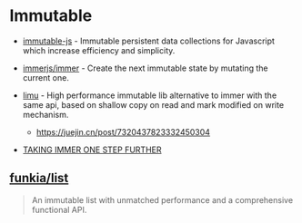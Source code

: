 # Immutable

- [immutable-js](https://github.com/immutable-js/immutable-js/) - Immutable persistent data collections for Javascript which increase efficiency and simplicity.
- [immerjs/immer](https://github.com/immerjs/immer) - Create the next immutable state by mutating the current one.
- [limu](https://github.com/tnfe/limu) - High performance immutable lib alternative to immer with the same api, based on shallow copy on read and mark modified on write mechanism.

  - https://juejin.cn/post/7320437823332450304

- [TAKING IMMER ONE STEP FURTHER](https://christianalfoni.com/articles/taking-immer-one-step-further)

## [funkia/list](https://github.com/funkia/list)

> An immutable list with unmatched performance and a comprehensive functional API.
